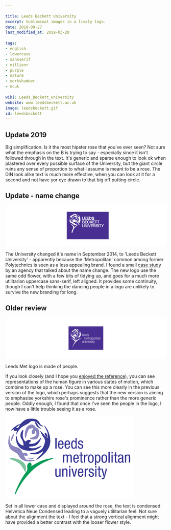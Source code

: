 ```yaml
---

title: Leeds Beckett University
excerpt: Subliminal images in a lively logo.
date: 2010-09-27
last_modified_at: 2019-03-20

tags:
- english
- lowercase
- sansserif
- million+
- purple
- nature
- yorkshumber
- ncuk

wiki: Leeds_Beckett_University
website: www.leedsbeckett.ac.uk
image: leedsbeckett.gif
id: leedsbeckett
---
```

## Update 2019

Big simplification. Is it the most hipster rose that you've ever seen? Not sure what the emphasis on the B is trying to say - especially since it isn't followed through in the text. It's generic and sparse enough to look ok when plastered over every possible surface of the University, but the giant circle ruins any sense of proportion to what I assume is meant to be a rose. The DIN look alike text is much more effective, when you can look at it for a second and not have yor eye drawn to that big off putting circle. 

## Update - name change

![Old Logo](/images/logospotter/leedsbeckett-old.gif)

The University changed it's name in September 2014, to 'Leeds Beckett University' - apparently because the 'Metropolitan' common among former Polytechnics is seen as a less appealing brand. I found a small [case study](http://www.recommendedagencies.com/brass/casestudy/5082/leeds-beckett-university-rebrand-brand-guidelines/) by an agency that talked about the name change. The new logo use the same odd flower, with a few bits of tidying up, and goes for a much more utilitarian uppercase sans-serif, left aligned. It provides some continuity, though I can't help thinking the dancing people in a logo are unlikely to survive the new branding for long.

## Older review

<img src="/images/logospotter/leedsmet.gif" alt="Leeds Met Article Image Logo"/>

Leeds Met logo is made of people.

If you look closely (and I hope you [enjoyed the reference](http://en.wikipedia.org/wiki/AFI%27s_100_Years..._100_Movie_Quotes)), you can see representations of the human figure in various states of motion, which combine to make up a rose. You can see this more clearly in the previous version of the logo, which perhaps suggests that the new version is aiming to emphasise yorkshire rose's prominence rather than the more generic people. Oddly enough, I found that once I've seen the people in the logo, I now have a little trouble seeing it as a rose.

<img src="/images/logospotter/59.gif" alt="Leeds Met Article Image Logo" title="Leeds Met Article Image"/>

Set in all lower case and displayed around the rose, the text is condensed Helvetica Neue Condensed leading to a vaguely utilitarian feel. Not sure about the alignment the text - I feel that a strong vertical alignment might have provided a better contrast with the looser flower style.
